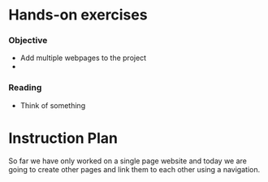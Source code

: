# Hands-on exercises

### Objective

* Add multiple webpages to the project
* 

### Reading 

* Think of something

# Instruction Plan

So far we have only worked on a single page website and today we are going to create other pages and link them to each other using a navigation.

